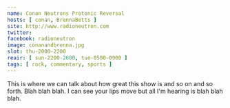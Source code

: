 ```yaml
---
name: Conan Neutrons Protonic Reversal
hosts: [ conan, BrennaBetts ]
site: http://www.radioneutron.com
twitter:
facebook: radioneutron
image: conanandbrenna.jpg
slot: thu-2000-2200
reair: [ sun-2200-2600, tue-0500-0900 ]
tags: [ rock, commentary, sports ]
---
```


This is where we can talk about how great this show is and so on and so forth. Blah blah blah. I can see your lips move but all I'm hearing is blah blah blah.
